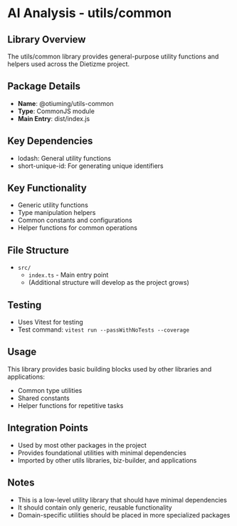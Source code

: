 # AI Analysis - utils/common

## Library Overview
The utils/common library provides general-purpose utility functions and helpers used across the Dietizme project.

## Package Details
- **Name**: @otiuming/utils-common
- **Type**: CommonJS module
- **Main Entry**: dist/index.js

## Key Dependencies
- lodash: General utility functions
- short-unique-id: For generating unique identifiers

## Key Functionality
- Generic utility functions
- Type manipulation helpers
- Common constants and configurations
- Helper functions for common operations

## File Structure
- `src/`
  - `index.ts` - Main entry point
  - (Additional structure will develop as the project grows)

## Testing
- Uses Vitest for testing
- Test command: `vitest run --passWithNoTests --coverage`

## Usage
This library provides basic building blocks used by other libraries and applications:
- Common type utilities
- Shared constants
- Helper functions for repetitive tasks

## Integration Points
- Used by most other packages in the project
- Provides foundational utilities with minimal dependencies
- Imported by other utils libraries, biz-builder, and applications

## Notes
- This is a low-level utility library that should have minimal dependencies
- It should contain only generic, reusable functionality
- Domain-specific utilities should be placed in more specialized packages
